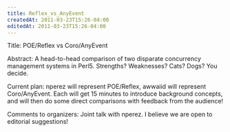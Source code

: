 ```yaml
---
title: Reflex_vs_AnyEvent
createdAt: 2011-03-23T15:26-04:00
editedAt: 2011-03-23T15:26-04:00
---
```



Title: POE/Reflex vs Coro/AnyEvent

Abstract:
A head-to-head comparison of two disparate concurrency management systems in Perl5. Strengths? Weaknesses? Cats? Dogs? You decide.

Current plan: nperez will represent POE/Reflex, awwaiid will represent Coro/AnyEvent. Each will get 15 minutes to introduce background concepts, and will then do some direct comparisons with feedback from the audience!

Comments to organizers:
Joint talk with nperez. I believe we are open to editorial suggestions!

